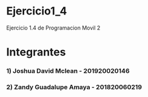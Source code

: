 # Ejercicio1_4
Ejercicio 1.4 de Programacion Movil 2


# Integrantes
### 1) Joshua David Mclean - 201920020146
### 2) Zandy Guadalupe Amaya - 201820060219
